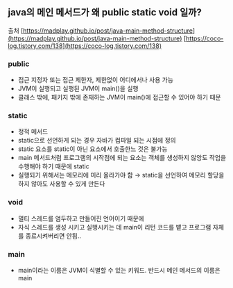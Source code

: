 ## java의 메인 메서드가 왜 public static void 일까?
출처 
[https://madplay.github.io/post/java-main-method-structure](https://madplay.github.io/post/java-main-method-structure)
[https://coco-log.tistory.com/138](https://coco-log.tistory.com/138)

### public

- 접근 지정자 또는 접근 제한자, 제한없이 어디에서나 사용 가능
- JVM이 실행되고 실행된 JVM이 main()을 실행
- 클래스 밖에, 패키지 밖에 존재하는 JVM이 main()에 접근할 수 있어야 하기 때문

### static

- 정적 메서드
- static으로 선언하게 되는 경우 자바가 컴파일 되는 시점에 정의
- static 요소를 static이 아닌 요소에서 호출한느 것은 불가능
- main 메서드처럼 프로그램의 시작점에 되는 요소는 객체를 생성하지 않앙도 작업을 수행해야 하기 때문에 static
- 실행되기 위해서는 메모리에 미리 올라가야 함 → static을 선언하여 메모리 할당을 하지 않아도 사용할 수 있게 만든다

### void

- 멀티 스레드를 염두하고 만들어진 언어이기 때문에
- 자식 스레드를 생성 시키고 실행시키는 데 main이 리턴 코드를 뱉고 프로그램 자체를 종료시켜버리면 안됨..

### main

- main이라는 이름은 JVM이 식별할 수 있는 키워드. 반드시 메인 메서드의 이름은 main
